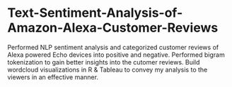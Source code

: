 # Text-Sentiment-Analysis-of-Amazon-Alexa-Customer-Reviews
Performed NLP sentiment analysis and categorized customer reviews of Alexa powered Echo devices into positive and negative. Performed bigram tokenization to gain better insights into the cutomer reviews. Build wordcloud visualizations in R & Tableau to convey my analysis to the viewers in an effective manner.
